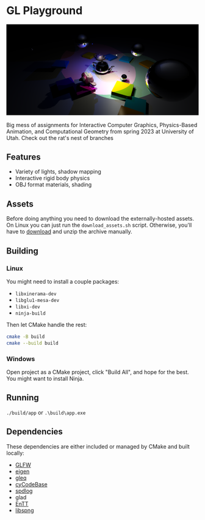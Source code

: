 # GL Playground

![](thumb.png)

Big mess of assignments for Interactive Computer Graphics, Physics-Based Animation, and Computational Geometry from spring 2023 at University of Utah. Check out the rat's nest of branches

## Features
- Variety of lights, shadow mapping
- Interactive rigid body physics
- OBJ format materials, shading

## Assets
Before doing anything you need to download the externally-hosted assets. On Linux you can just run the `download_assets.sh` script. Otherwise, you'll have to [download](http://cs.utah.edu/~benpm/assets.zip) and unzip the archive manually.

## Building

### Linux
You might need to install a couple packages:
- `libxinerama-dev`
- `libglu1-mesa-dev`
- `libxi-dev`
- `ninja-build`

Then let CMake handle the rest:
```bash
cmake -B build
cmake --build build
```

### Windows
Open project as a CMake project, click "Build All", and hope for the best. You might want to install Ninja.

## Running
`./build/app` or `.\build\app.exe`

## Dependencies
These dependencies are either included or managed by CMake and built locally:

- [GLFW](https://github.com/glfw/glfw)
- [eigen](http://eigen.tuxfamily.org)
- [gleq](https://github.com/glfw/gleq)
- [cyCodeBase](http://www.cemyuksel.com/cyCodeBase/code.html)
- [spdlog](https://github.com/gabime/spdlog)
- glad
- [EnTT](https://github.com/skypjack/entt)
- [libspng](https://libspng.org)
